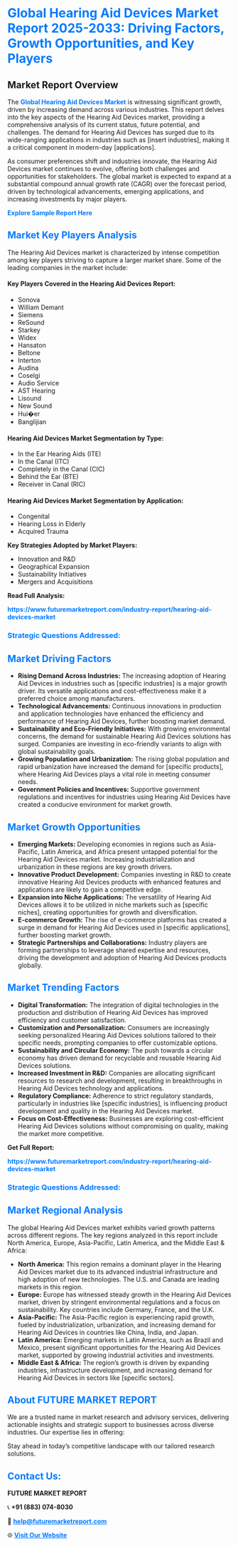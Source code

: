 <h1 style="color: #007BFF;">Global Hearing Aid Devices Market Report 2025-2033: Driving Factors, Growth Opportunities, and Key Players</h1>

<section id="overview">
<h2>Market Report Overview</h2>
<p>The <a href="https://www.futuremarketreport.com/industry-report/hearing-aid-devices-market" style="color: #007BFF; text-decoration: none;"><strong>Global Hearing Aid Devices Market</strong></a> is witnessing significant growth, driven by increasing demand across various industries. This report delves into the key aspects of the Hearing Aid Devices market, providing a comprehensive analysis of its current status, future potential, and challenges. The demand for Hearing Aid Devices has surged due to its wide-ranging applications in industries such as [insert industries], making it a critical component in modern-day [applications].</p>
<p>As consumer preferences shift and industries innovate, the Hearing Aid Devices market continues to evolve, offering both challenges and opportunities for stakeholders. The global market is expected to expand at a substantial compound annual growth rate (CAGR) over the forecast period, driven by technological advancements, emerging applications, and increasing investments by major players.</p>
</section>

<section id="overview">
<p><a href="https://www.futuremarketreport.com/request-sample/reportId=57328" style="color: #007BFF; text-decoration: none;"><strong>Explore Sample Report Here</strong></a></p>
</section>

<section id="key-players">
<h2 style="color: #007BFF;">Market Key Players Analysis</h2>
<p>The Hearing Aid Devices market is characterized by intense competition among key players striving to capture a larger market share. Some of the leading companies in the market include:</p>
<h4>Key Players Covered in the Hearing Aid Devices Report:</h4>
<ul><li>Sonova</li><li>William Demant</li><li>Siemens</li><li>ReSound</li><li>Starkey</li><li>Widex</li><li>Hansaton</li><li>Beltone</li><li>Interton</li><li>Audina</li><li>Coselgi</li><li>Audio Service</li><li>AST Hearing</li><li>Lisound</li><li>New Sound</li><li>Hui�er</li><li>Banglijian</li></ul>
<h4>Hearing Aid Devices Market Segmentation by Type:</h4>
<ul><li>In the Ear Hearing Aids (ITE)</li><li>In the Canal (ITC)</li><li>Completely in the Canal (CIC)</li><li>Behind the Ear (BTE)</li><li>Receiver in Canal (RIC)</li></ul>

<h4>Hearing Aid Devices Market Segmentation by Application:</h4>
<ul><li>Congenital</li><li>Hearing Loss in Elderly</li><li>Acquired Trauma</li></ul>
<p><strong>Key Strategies Adopted by Market Players:</strong></p>
<ul>
<li>Innovation and R&D</li>
<li>Geographical Expansion</li>
<li>Sustainability Initiatives</li>
<li>Mergers and Acquisitions</li>
</ul>
</section>

<section>
<p><strong>Read Full Analysis: </strong></p><a href="https://www.futuremarketreport.com/industry-report/hearing-aid-devices-market" style="color: #007BFF; text-decoration: none;"><strong>https://www.futuremarketreport.com/industry-report/hearing-aid-devices-market</strong></a>
<h3 style="color: #007BFF;">Strategic Questions Addressed:</h3>
</section>

<section id="driving-factors">
<h2 style="color: #007BFF;">Market Driving Factors</h2>
<ul>
<li><strong>Rising Demand Across Industries:</strong> The increasing adoption of Hearing Aid Devices in industries such as [specific industries] is a major growth driver. Its versatile applications and cost-effectiveness make it a preferred choice among manufacturers.</li>
<li><strong>Technological Advancements:</strong> Continuous innovations in production and application technologies have enhanced the efficiency and performance of Hearing Aid Devices, further boosting market demand.</li>
<li><strong>Sustainability and Eco-Friendly Initiatives:</strong> With growing environmental concerns, the demand for sustainable Hearing Aid Devices solutions has surged. Companies are investing in eco-friendly variants to align with global sustainability goals.</li>
<li><strong>Growing Population and Urbanization:</strong> The rising global population and rapid urbanization have increased the demand for [specific products], where Hearing Aid Devices plays a vital role in meeting consumer needs.</li>
<li><strong>Government Policies and Incentives:</strong> Supportive government regulations and incentives for industries using Hearing Aid Devices have created a conducive environment for market growth.</li>
</ul>
</section>

<section id="growth-opportunities">
<h2 style="color: #007BFF;">Market Growth Opportunities</h2>
<ul>
<li><strong>Emerging Markets:</strong> Developing economies in regions such as Asia-Pacific, Latin America, and Africa present untapped potential for the Hearing Aid Devices market. Increasing industrialization and urbanization in these regions are key growth drivers.</li>
<li><strong>Innovative Product Development:</strong> Companies investing in R&D to create innovative Hearing Aid Devices products with enhanced features and applications are likely to gain a competitive edge.</li>
<li><strong>Expansion into Niche Applications:</strong> The versatility of Hearing Aid Devices allows it to be utilized in niche markets such as [specific niches], creating opportunities for growth and diversification.</li>
<li><strong>E-commerce Growth:</strong> The rise of e-commerce platforms has created a surge in demand for Hearing Aid Devices used in [specific applications], further boosting market growth.</li>
<li><strong>Strategic Partnerships and Collaborations:</strong> Industry players are forming partnerships to leverage shared expertise and resources, driving the development and adoption of Hearing Aid Devices products globally.</li>
</ul>
</section>

<section id="trending-factors">
<h2 style="color: #007BFF;">Market Trending Factors</h2>
<ul>
<li><strong>Digital Transformation:</strong> The integration of digital technologies in the production and distribution of Hearing Aid Devices has improved efficiency and customer satisfaction.</li>
<li><strong>Customization and Personalization:</strong> Consumers are increasingly seeking personalized Hearing Aid Devices solutions tailored to their specific needs, prompting companies to offer customizable options.</li>
<li><strong>Sustainability and Circular Economy:</strong> The push towards a circular economy has driven demand for recyclable and reusable Hearing Aid Devices solutions.</li>
<li><strong>Increased Investment in R&D:</strong> Companies are allocating significant resources to research and development, resulting in breakthroughs in Hearing Aid Devices technology and applications.</li>
<li><strong>Regulatory Compliance:</strong> Adherence to strict regulatory standards, particularly in industries like [specific industries], is influencing product development and quality in the Hearing Aid Devices market.</li>
<li><strong>Focus on Cost-Effectiveness:</strong> Businesses are exploring cost-efficient Hearing Aid Devices solutions without compromising on quality, making the market more competitive.</li>
</ul>
</section>

<section>
<p><strong>Get Full Report: </strong></p><a href="https://www.futuremarketreport.com/industry-report/hearing-aid-devices-market" style="color: #007BFF; text-decoration: none;"><strong>https://www.futuremarketreport.com/industry-report/hearing-aid-devices-market</strong></a>
<h3 style="color: #007BFF;">Strategic Questions Addressed:</h3>
</section>


<section id="regional-analysis">
<h2 style="color: #007BFF;">Market Regional Analysis</h2>
<p>The global Hearing Aid Devices market exhibits varied growth patterns across different regions. The key regions analyzed in this report include North America, Europe, Asia-Pacific, Latin America, and the Middle East & Africa:</p>
<ul>
<li><strong>North America:</strong> This region remains a dominant player in the Hearing Aid Devices market due to its advanced industrial infrastructure and high adoption of new technologies. The U.S. and Canada are leading markets in this region.</li>
<li><strong>Europe:</strong> Europe has witnessed steady growth in the Hearing Aid Devices market, driven by stringent environmental regulations and a focus on sustainability. Key countries include Germany, France, and the U.K.</li>
<li><strong>Asia-Pacific:</strong> The Asia-Pacific region is experiencing rapid growth, fueled by industrialization, urbanization, and increasing demand for Hearing Aid Devices in countries like China, India, and Japan.</li>
<li><strong>Latin America:</strong> Emerging markets in Latin America, such as Brazil and Mexico, present significant opportunities for the Hearing Aid Devices market, supported by growing industrial activities and investments.</li>
<li><strong>Middle East & Africa:</strong> The region’s growth is driven by expanding industries, infrastructure development, and increasing demand for Hearing Aid Devices in sectors like [specific sectors].</li>
</ul>
</section>

<footer>
<h2 style="color: #007BFF;">About FUTURE MARKET REPORT</h2>
<p>We are a trusted name in market research and advisory services, delivering actionable insights and strategic support to businesses across diverse industries. Our expertise lies in offering:</p>

<p>Stay ahead in today’s competitive landscape with our tailored research solutions.</p>

<h2 style="color: #007BFF;">Contact Us:</h2>
<p><strong>FUTURE MARKET REPORT</strong></p>
<p>📞 <strong>+91 (883) 074-8030</strong></p>
<p>📧 <strong><a href="mailto:help@futuremarketreport.com" style="color: #007BFF;">help@futuremarketreport.com</a></strong></p>
<p>🌐 <strong><a href="https://www.futuremarketreport.com/" style="color: #007BFF;">Visit Our Website</a></strong></p>
</footer>